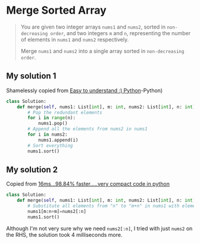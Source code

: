 # Merge Sorted Array

> You are given two integer arrays `nums1` and `nums2`, sorted in `non-decreasing order`, and two integers `m` and `n`, representing the number of elements in `nums1` and `nums2` respectively.
>
> Merge `nums1` and `nums2` into a single array sorted in `non-decreasing order`.

## My solution 1
Shamelessly copied from [Easy to understand :) Python](https://leetcode.com/problems/merge-sorted-array/discuss/1568990/Easy-to-understand-%3A)-Python)
```python
class Solution:
    def merge(self, nums1: List[int], m: int, nums2: List[int], n: int) -> None:
        # Pop the redundant elements
        for i in range(n):
            nums1.pop()
        # Append all the elements from nums2 in nums1
        for i in nums2:
            nums1.append(i)
        # Sort everything
        nums1.sort()
```

## My solution 2
Copied from [16ms...98.84% faster.....very compact code in python](https://leetcode.com/problems/merge-sorted-array/discuss/1561312/16ms...98.84-faster.....very-compact-code-in-python)
```python
class Solution:
    def merge(self, nums1: List[int], m: int, nums2: List[int], n: int) -> None:
        # Substitute all elements from "n" to "m+n" in nums1 with elements from nums2
        nums1[m:n+m]=nums2[:n]
        nums1.sort()
```
Although I'm not very sure why we need `nums2[:n]`, I tried with just `nums2` on the RHS, the solution took 4 milliseconds more.
